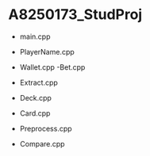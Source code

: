 # A8250173_StudProj

- main.cpp

- PlayerName.cpp
- Wallet.cpp
    -Bet.cpp
    
- Extract.cpp
- Deck.cpp
- Card.cpp

- Preprocess.cpp
- Compare.cpp

    
